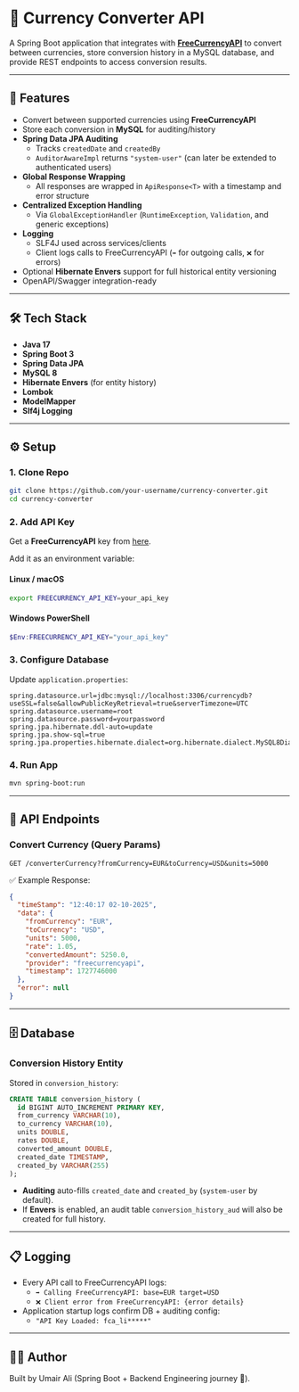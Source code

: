 # 💱 Currency Converter API  

A Spring Boot application that integrates with **[FreeCurrencyAPI](https://freecurrencyapi.com/)** to convert between currencies, store conversion history in a MySQL database, and provide REST endpoints to access conversion results.  

---

## 🚀 Features  

- Convert between supported currencies using **FreeCurrencyAPI**  
- Store each conversion in **MySQL** for auditing/history  
- **Spring Data JPA Auditing**  
  - Tracks `createdDate` and `createdBy`  
  - `AuditorAwareImpl` returns `"system-user"` (can later be extended to authenticated users)  
- **Global Response Wrapping**  
  - All responses are wrapped in `ApiResponse<T>` with a timestamp and error structure  
- **Centralized Exception Handling**  
  - Via `GlobalExceptionHandler` (`RuntimeException`, `Validation`, and generic exceptions)  
- **Logging**  
  - SLF4J used across services/clients  
  - Client logs calls to FreeCurrencyAPI (`➡️` for outgoing calls, `❌` for errors)  
- Optional **Hibernate Envers** support for full historical entity versioning  
- OpenAPI/Swagger integration-ready  

---

## 🛠️ Tech Stack  

- **Java 17**  
- **Spring Boot 3**  
- **Spring Data JPA**  
- **MySQL 8**  
- **Hibernate Envers** (for entity history)  
- **Lombok**  
- **ModelMapper**  
- **Slf4j Logging**  

---

## ⚙️ Setup  

### 1. Clone Repo  
```bash
git clone https://github.com/your-username/currency-converter.git
cd currency-converter
```

### 2. Add API Key  
Get a **FreeCurrencyAPI** key from [here](https://freecurrencyapi.com/).  

Add it as an environment variable:  
#### Linux / macOS
```bash
export FREECURRENCY_API_KEY=your_api_key
```
#### Windows PowerShell
```powershell
$Env:FREECURRENCY_API_KEY="your_api_key"
```

### 3. Configure Database  
Update `application.properties`:  

```properties
spring.datasource.url=jdbc:mysql://localhost:3306/currencydb?useSSL=false&allowPublicKeyRetrieval=true&serverTimezone=UTC
spring.datasource.username=root
spring.datasource.password=yourpassword
spring.jpa.hibernate.ddl-auto=update
spring.jpa.show-sql=true
spring.jpa.properties.hibernate.dialect=org.hibernate.dialect.MySQL8Dialect
```

### 4. Run App  
```bash
mvn spring-boot:run
```

---

## 📡 API Endpoints  

### Convert Currency (Query Params)
```http
GET /converterCurrency?fromCurrency=EUR&toCurrency=USD&units=5000
```

✅ Example Response:
```json
{
  "timeStamp": "12:40:17 02-10-2025",
  "data": {
    "fromCurrency": "EUR",
    "toCurrency": "USD",
    "units": 5000,
    "rate": 1.05,
    "convertedAmount": 5250.0,
    "provider": "freecurrencyapi",
    "timestamp": 1727746000
  },
  "error": null
}
```

---

## 🗄️ Database  

### Conversion History Entity  
Stored in `conversion_history`:  

```sql
CREATE TABLE conversion_history (
  id BIGINT AUTO_INCREMENT PRIMARY KEY,
  from_currency VARCHAR(10),
  to_currency VARCHAR(10),
  units DOUBLE,
  rates DOUBLE,
  converted_amount DOUBLE,
  created_date TIMESTAMP,
  created_by VARCHAR(255)
);
```

- **Auditing** auto-fills `created_date` and `created_by` (`system-user` by default).  
- If **Envers** is enabled, an audit table `conversion_history_aud` will also be created for full history.  

---

## 📋 Logging  

- Every API call to FreeCurrencyAPI logs:  
  - `➡️ Calling FreeCurrencyAPI: base=EUR target=USD`  
  - `❌ Client error from FreeCurrencyAPI: {error details}`  
- Application startup logs confirm DB + auditing config:  
  - `"API Key Loaded: fca_li*****"`  

---

## 👨‍💻 Author  

Built by Umair Ali (Spring Boot + Backend Engineering journey 🚀).  
